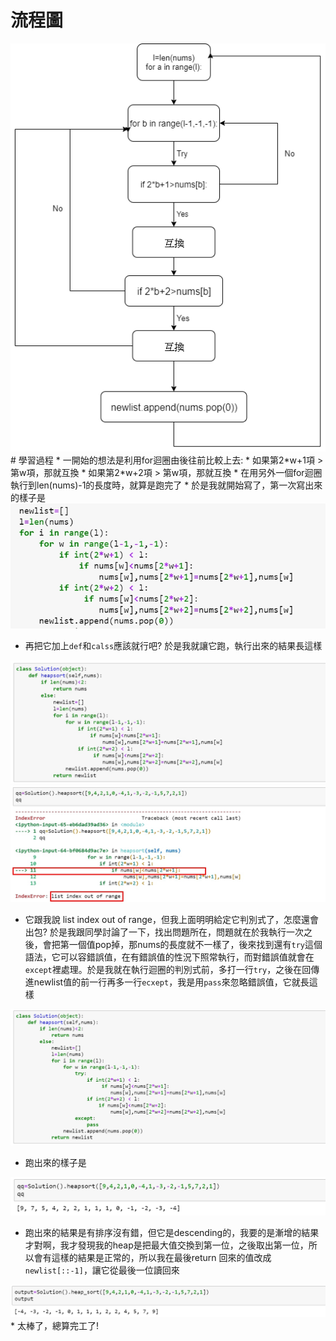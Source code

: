 # 流程圖
<img src='https://github.com/eter0000/learningnotes/blob/master/images/heap.png'>
# 學習過程
* 一開始的想法是利用for迴圈由後往前比較上去:
  * 如果第2*w+1項 > 第w項，那就互換
  * 如果第2*w+2項 > 第w項，那就互換
  * 在用另外一個for迴圈執行到len(nums)-1的長度時，就算是跑完了
* 於是我就開始寫了，第一次寫出來的樣子是
<img src='https://github.com/eter0000/learningnotes/blob/master/images/heap1.jpg' weight=500 height=200>
 
 * 再把它加上`def`和`calss`應該就行吧? 於是我就讓它跑，執行出來的結果長這樣
 <img src='https://github.com/eter0000/learningnotes/blob/master/images/heap2.jpg' >
 <img src='https://github.com/eter0000/learningnotes/blob/master/images/heap222.jpg'>
 
 * 它跟我說 list index out of range，但我上面明明給定它判別式了，怎麼還會出包? 於是我跟同學討論了一下，找出問題所在，問題就在於我執行一次之後，會把第一個值pop掉，那nums的長度就不一樣了，後來找到還有`try`這個語法，它可以容錯誤值，在有錯誤值的性況下照常執行，而對錯誤值就會在`except`裡處理。於是我就在執行迴圈的判別式前，多打一行`try`，之後在回傳進newlist值的前一行再多一行`ecxept`，我是用`pass`來忽略錯誤值，它就長這樣
 <img src='https://github.com/eter0000/learningnotes/blob/master/images/heap3.jpg'>
 
 * 跑出來的樣子是
 <img src='https://github.com/eter0000/learningnotes/blob/master/images/heap4.jpg'>
 
 * 跑出來的結果是有排序沒有錯，但它是descending的，我要的是漸增的結果才對啊，我才發現我的heap是把最大值交換到第一位，之後取出第一位，所以會有這樣的結果是正常的，所以我在最後return 回來的值改成`newlist[::-1]`，讓它從最後一位讀回來
 
 <img src='https://github.com/eter0000/learningnotes/blob/master/images/heap5.jpg'>
 * 太棒了，總算完工了!
